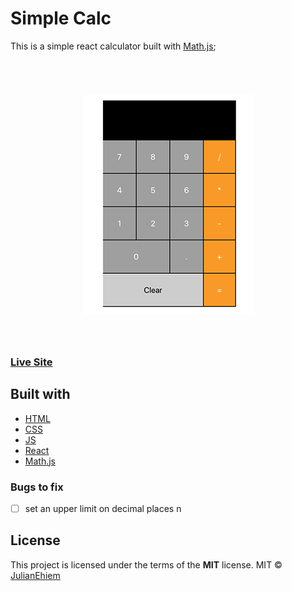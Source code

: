 # Simple Calc

This is a simple react calculator built with [Math.js](https://mathjs.org/index.html);

<br>

<h1 align="center">
<img src="src/images/screenshot2.png" alt="Simple calculator screenshot">
</h1>

<br>

### [Live Site](https://julianehiem.github.io/simpleCalc/)

## Built with

- [HTML](https://developer.mozilla.org/en-US/docs/Web/HTML)
- [CSS](https://developer.mozilla.org/en-US/docs/Web/CSS)
- [JS](https://developer.mozilla.org/en-US/docs/Web/JavaScript)
- [React](https://reactjs.org/)
- [Math.js](https://mathjs.org/index.html)



### Bugs to fix

- [ ] set an upper limit on decimal places
n

## License

This project is licensed under the terms of the **MIT** license.
MIT © [JulianEhiem](https://github.com/JulianEhiem)
